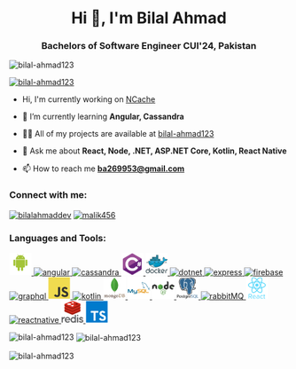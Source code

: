 <h1 align="center">Hi 👋, I'm Bilal Ahmad</h1>
<h3 align="center">Bachelors of Software Engineer CUI'24, Pakistan</h3>

<p align="left"> <img src="https://komarev.com/ghpvc/?username=bilal-ahmad123&label=Profile%20views&color=0e75b6&style=flat" alt="bilal-ahmad123" /> </p>

<p align="left"> <a href="https://github.com/ryo-ma/github-profile-trophy"><img src="https://github-profile-trophy.vercel.app/?username=bilal-ahmad123" alt="bilal-ahmad123" /></a> </p>

- Hi, I'm currently working on [NCache](https://github.com/Alachisoft/NCache)

- 🌱 I’m currently learning **Angular, Cassandra**

- 👨‍💻 All of my projects are available at [bilal-ahmad123](bilal-ahmad123)

- 💬 Ask me about **React, Node, .NET, ASP.NET Core, Kotlin, React Native**

- 📫 How to reach me **ba269953@gmail.com**

<h3 align="left">Connect with me:</h3>
<p align="left">
<a href="https://linkedin.com/in/bilalahmaddev" target="blank"><img align="center" src="https://raw.githubusercontent.com/rahuldkjain/github-profile-readme-generator/master/src/images/icons/Social/linked-in-alt.svg" alt="bilalahmaddev" height="30" width="40" /></a>
<a href="https://www.leetcode.com/malik456" target="blank"><img align="center" src="https://raw.githubusercontent.com/rahuldkjain/github-profile-readme-generator/master/src/images/icons/Social/leet-code.svg" alt="malik456" height="30" width="40" /></a>
</p>

<h3 align="left">Languages and Tools:</h3>
<p align="left"> <a href="https://developer.android.com" target="_blank" rel="noreferrer"> <img src="https://raw.githubusercontent.com/devicons/devicon/master/icons/android/android-original-wordmark.svg" alt="android" width="40" height="40"/> </a> <a href="https://angular.io" target="_blank" rel="noreferrer"> <img src="https://angular.io/assets/images/logos/angular/angular.svg" alt="angular" width="40" height="40"/> </a> <a href="https://cassandra.apache.org/" target="_blank" rel="noreferrer"> <img src="https://www.vectorlogo.zone/logos/apache_cassandra/apache_cassandra-icon.svg" alt="cassandra" width="40" height="40"/> </a> <a href="https://learn.microsoft.com/en-us/dotnet/csharp/tour-of-csharp/overview" target="_blank" rel="noreferrer"> <img src="https://raw.githubusercontent.com/devicons/devicon/master/icons/csharp/csharp-original.svg" alt="csharp" width="40" height="40"/> </a> <a href="https://www.docker.com/" target="_blank" rel="noreferrer"> <img src="https://raw.githubusercontent.com/devicons/devicon/master/icons/docker/docker-original-wordmark.svg" alt="docker" width="40" height="40"/> </a> <a href="https://dotnet.microsoft.com/" target="_blank" rel="noreferrer"> <img src="https://e7.pngegg.com/pngimages/105/481/png-clipart-net-framework-software-framework-programmer-computing-platform-microsoft-corporation-7s-framework-example-blue-text.png" alt="dotnet" width="40" height="40"/> </a> <a href="https://expressjs.com" target="_blank" rel="noreferrer"> <img src="https://lh3.googleusercontent.com/proxy/RaVPrqd2mB2UClyaWe9ffWtiVcH4p3e6_Terr0FwYvftSEoHL-zbsDP1CTMNlADJnSmNeoGie9kPAk-KlhSjv40zyC2wPkN3BXqB4WmTiySmm23hFej6_CB8R5NLe_-2SW2pP0OBpJaxzYRjpq14NkST" alt="express" width="60" height="40"/> </a> <a href="https://firebase.google.com/" target="_blank" rel="noreferrer"> <img src="https://www.vectorlogo.zone/logos/firebase/firebase-icon.svg" alt="firebase" width="40" height="40"/> </a> <a href="https://graphql.org" target="_blank" rel="noreferrer"> <img src="https://www.vectorlogo.zone/logos/graphql/graphql-icon.svg" alt="graphql" width="40" height="40"/> </a> <a href="https://developer.mozilla.org/en-US/docs/Web/JavaScript" target="_blank" rel="noreferrer"> <img src="https://raw.githubusercontent.com/devicons/devicon/master/icons/javascript/javascript-original.svg" alt="javascript" width="40" height="40"/> </a> <a href="https://kotlinlang.org" target="_blank" rel="noreferrer"> <img src="https://www.vectorlogo.zone/logos/kotlinlang/kotlinlang-icon.svg" alt="kotlin" width="40" height="40"/> </a> <a href="https://www.mongodb.com/" target="_blank" rel="noreferrer"> <img src="https://raw.githubusercontent.com/devicons/devicon/master/icons/mongodb/mongodb-original-wordmark.svg" alt="mongodb" width="40" height="40"/> </a> <a href="https://www.mysql.com/" target="_blank" rel="noreferrer"> <img src="https://raw.githubusercontent.com/devicons/devicon/master/icons/mysql/mysql-original-wordmark.svg" alt="mysql" width="40" height="40"/> </a> <a href="https://nodejs.org" target="_blank" rel="noreferrer"> <img src="https://raw.githubusercontent.com/devicons/devicon/master/icons/nodejs/nodejs-original-wordmark.svg" alt="nodejs" width="40" height="40"/> </a> <a href="https://www.postgresql.org" target="_blank" rel="noreferrer"> <img src="https://raw.githubusercontent.com/devicons/devicon/master/icons/postgresql/postgresql-original-wordmark.svg" alt="postgresql" width="40" height="40"/> </a> <a href="https://www.rabbitmq.com" target="_blank" rel="noreferrer"> <img src="https://www.vectorlogo.zone/logos/rabbitmq/rabbitmq-icon.svg" alt="rabbitMQ" width="40" height="40"/> </a> <a href="https://reactjs.org/" target="_blank" rel="noreferrer"> <img src="https://raw.githubusercontent.com/devicons/devicon/master/icons/react/react-original-wordmark.svg" alt="react" width="40" height="40"/> </a> <a href="https://reactnative.dev/" target="_blank" rel="noreferrer"> <img src="https://reactnative.dev/img/header_logo.svg" alt="reactnative" width="40" height="40"/> </a> <a href="https://redis.io" target="_blank" rel="noreferrer"> <img src="https://raw.githubusercontent.com/devicons/devicon/master/icons/redis/redis-original-wordmark.svg" alt="redis" width="40" height="40"/> </a> <a href="https://www.typescriptlang.org/" target="_blank" rel="noreferrer"> <img src="https://raw.githubusercontent.com/devicons/devicon/master/icons/typescript/typescript-original.svg" alt="typescript" width="40" height="40"/> </a> </p>

<p><img align="left" src="https://github-readme-stats.vercel.app/api/top-langs?username=bilal-ahmad123&show_icons=true&locale=en&layout=compact" alt="bilal-ahmad123" /></p>

<p>&nbsp;<img align="center" src="https://github-readme-stats.vercel.app/api?username=bilal-ahmad123&show_icons=true&locale=en" alt="bilal-ahmad123" /></p>

<p><img align="center" src="https://github-readme-streak-stats.herokuapp.com/?user=bilal-ahmad123&" alt="bilal-ahmad123" /></p>
